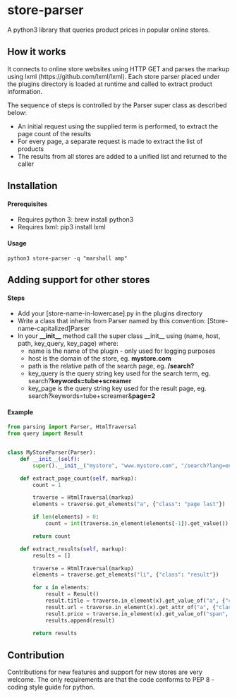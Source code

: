# store-parser
A python3 library that queries product prices in popular online stores.

<h2>How it works</h2>
<p>
   It connects to online store websites using HTTP GET and parses the markup using lxml (https://github.com/lxml/lxml). Each store parser placed under the plugins directory is loaded at runtime and called to extract product information.
</p>
<p>
   The sequence of steps is controlled by the Parser super class as described below:
</p>
<ul>
   <li>An initial request using the supplied term is performed, to extract the page count of the results</li>
   <li>For every page, a separate request is made to extract the list of products</li>
   <li>The results from all stores are added to a unified list and returned to the caller</li>
</ul>

<h2>Installation</h2>
<h4>Prerequisites</h4>
<ul>
   <li>Requires python 3: brew install python3</li>
   <li>Requires lxml: pip3 install lxml</li>
</ul>
<h4>Usage</h4>

```shell
python3 store-parser -q "marshall amp"
```

<h2>Adding support for other stores</h2>
<h4>Steps</h4>
<ul>
   <li>Add your [store-name-in-lowercase].py in the plugins directory</li>
   <li>Write a class that inherits from Parser named by this convention: [Store-name-capitalized]Parser</li>
   <li>
      In your <b>__init__</b> method call the super class __init__ using (name, host, path, key_query, key_page) where:
      <ul>
         <li>name is the name of the plugin - only used for logging purposes</li>
         <li>host is the domain of the store, eg. <b>mystore.com</b></li>
         <li>path is the relative path of the search page, eg. <b>/search?</b></li>
         <li>key_query is the query string key used for the search term, eg. search?<b>keywords=tube+screamer</b></li>
         <li>key_page is the query string key used for the result page, eg. search?keywords=tube+screamer&<b>page=2</b></li>
      </ul>
   </li>
</ul>
<h4>Example</h4>
   
```python
from parsing import Parser, HtmlTraversal
from query import Result


class MyStoreParser(Parser):
    def __init__(self):
        super().__init__("mystore", "www.mystore.com", "/search?lang=en", "keywords", "page")

    def extract_page_count(self, markup):
        count = 1

        traverse = HtmlTraversal(markup)
        elements = traverse.get_elements("a", {"class": "page last"})

        if len(elements) > 0:
            count = int(traverse.in_element(elements[-1]).get_value())

        return count

    def extract_results(self, markup):
        results = []

        traverse = HtmlTraversal(markup)
        elements = traverse.get_elements("li", {"class": "result"})

        for x in elements:
            result = Result()
            result.title = traverse.in_element(x).get_value_of("a", {"class": "title"})
            result.url = traverse.in_element(x).get_attr_of("a", {"class": "title"}, "href")
            result.price = traverse.in_element(x).get_value_of("span", {"class": "price"})
            results.append(result)

        return results
```

<h2>Contribution</h2>
<p>
    Contributions for new features and support for new stores are very welcome. The only requirements are that the code conforms to PEP 8 - coding style guide for python.
</p>
